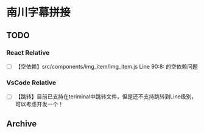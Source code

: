 # 南川字幕拼接

## TODO
### React Relative
- [ ] 【空依赖】src/components/img_item/img_item.js Line 90:8: 的空依赖问题
### VsCode Relative
- [ ] 【跳转】目前已支持在teriminal中跳转文件，但是还不支持跳转到Line级别，可以考虑开发一个！


## Archive
